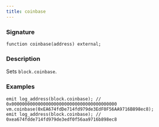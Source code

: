 ```yaml
---
title: coinbase
---
```


### Signature

```solidity
function coinbase(address) external;
```

### Description

Sets `block.coinbase`.

### Examples

```solidity
emit log_address(block.coinbase); // 0x0000000000000000000000000000000000000000
vm.coinbase(0xEA674fdDe714fd979de3EdF0F56AA9716B898ec8);
emit log_address(block.coinbase); // 0xea674fdde714fd979de3edf0f56aa9716b898ec8
```
